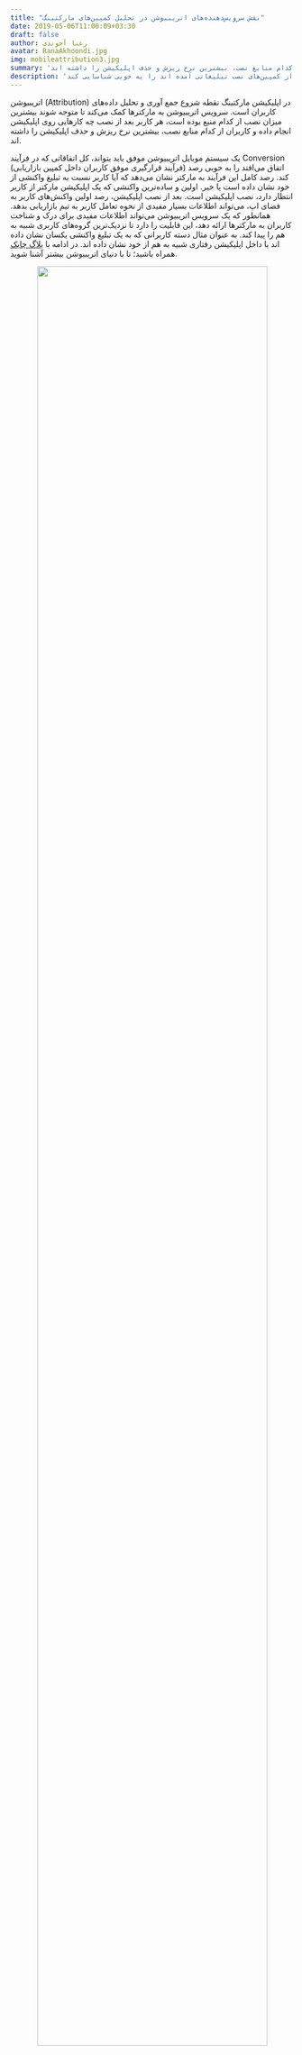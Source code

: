 ```yaml
---
title: "نقش سرویس‌دهنده‌های اتریبیوشن در تحلیل کمپین‌های مارکتینگ"
date: 2019-05-06T11:00:09+03:30
draft: false
author: رعنا آخوندی
avatar: RanaAkhoondi.jpg
img: mobileattribution3.jpg
summary: 'سرویس اتریبیوشن به مارکترها کمک می‌کند تا متوجه شوند بیشترین میزان نصب از کدام منبع بوده است، هر کاربر بعد از نصب چه کارهایی روی اپلیکیشن انجام داده و کاربران از کدام منابع نصب، بیشترین نرخ ریزش و حذف اپلیکیشن را داشته اند. '
description: 'سرویس اتریبیوشن چابک به اپلیکیشن مارکترها کمک میکند تا منابع جذب کاربران با کیفیتی که از کمپین‌های نصب تبلیغاتی آمده اند را به خوبی شناسایی کند'
---
```

اتریبیوشن (Attribution) در اپلیکیشن مارکتینگ نقطه شروع جمع آوری و تحلیل داده‌های کاربران است. سرویس اتریبیوشن به مارکترها کمک می‌کند تا متوجه شوند بیشترین میزان نصب از کدام منبع بوده است، هر کاربر بعد از نصب چه کارهایی روی اپلیکیشن انجام داده و کاربران از کدام منابع نصب، بیشترین نرخ ریزش و حذف اپلیکیشن را داشته اند. 

یک سیستم موبایل اتریبیوشن موفق باید بتواند، کل اتفاقاتی که در فرآیند Conversion (فرآیند قرارگیری موفق کاربران داخل کمپین بازاریابی) اتفاق می‌افتد را به خوبی رصد کند. رصد کامل این فرآیند به مارکتر نشان می‌دهد که آیا کاربر نسبت به تبلیغ واکنشی از خود نشان داده است یا خیر. اولین و ساده‌ترین واکنشی که یک اپلیکیشن مارکتر از کاربر انتظار دارد، نصب اپلیکیشن است. بعد از نصب اپلیکیشن، رصد اولین واکنش‌های کاربر به فضای اپ، می‌تواند اطلاعات بسیار مفیدی از نحوه تعامل کاربر به تیم بازاریابی بدهد. همانطور که یک سرویس اتریبیوشن می‌تواند اطلاعات مفیدی برای درک و شناخت کاربران به مارکترها ارائه دهد، این قابلیت را دارد تا نزدیک‌ترین گروه‌های کاربری شبیه به هم را پیدا کند. به عنوان مثال دسته کاربرانی که به یک تبلیغ واکنشی یکسان نشان داده اند یا داخل اپلیکیشن رفتاری شبیه به هم از خود نشان داده اند. در ادامه با [بلاگ چابک](https://blog.chabokpush.com/) همراه باشید؛ تا با دنیای اتریبیوشن بیشتر آشنا شوید. 

<p style="text-align: center;"><img width=90% src="http://uupload.ir/files/s5y1_mobileattribution3.jpg" /></p>
<h2>چرا استفاده از سرویس اتریبیوشن مهم است؟
</h2>
<p style="text-align:justify";>
سرویس اتریبیوشن نشان می‌دهد؛ در برابر هر ریالی که برای جذب کاربر برای نصب اپلیکیشن هزینه شده است، نرخ تبدیل (Conversion) چقدر خواهد بود. اندازه گیری این نرخ مهم‌ترین بخشی است که باید برای تعیین موفقیت آمیز بودن یک کمپین بازاریابی انجام شود. بدون وجود سرویس‌های اتریبیوشن تبلیغ دهندگان و اپلیکیشن مارکترها قادر نخواهند بود هزینه واقعی که برای هر تبلیغ صرف شده و همچنین مقدار هزینه ای که به ازای هر تبدیل متقبل شده اند را شناسایی کنند.
کار یک سرویس اتریبیوشن همین جا به پایان نمی‌رسد، بررسی رفتار کاربرانی که به وسیله تبلیغات یک اپلیکیشن را نصب کرده‌اند به اپلیکیشن مارکترها کمک می‌کند تا به درک بهتری از نحوه تعامل کاربران جدید با بخش‌های مختلف اپلیکیشن، برسند.
</p>
<p style="text-align:justify";>
نبود سرویس‌دهنده‌های اتریبیوشن، اپلیکیشن مارکترها را مجبور خواهد کرد تا برای بررسی آمار مربوط به کمپین‌های تبلیغاتی نصب، فقط به آمار آژانس‌های تبلیغاتی اعتماد کنند. در این حالت، آن‌ها ابزاری برای بررسی صحت اطلاعات ورودی از کمپین‌های خود نخواهند داشت.  از طرف دیگر؛ بدون وجود این سرویس‌ها، مارکترها قادر نخواهند بود، نرخ بازگشت سرمایه (ROI) از کمپین‌های بازاریابی گوناگون و کانال‌‌های جذب کاربر را با یکدیگر مقایسه کنند.

</p>
<h2>اپلیکیشن مارکترها و دنیای اتریبیوشن</h2>
<p style="text-align:justify";>
حتی اگر داده‌های آژانس‌های تبلیغاتی را ملاک بررسی اثربخش بودن کمپین‌های مارکتینگ در نظر بگیریم، باز هم وجود یک جای خالی در دنیای مارکتینگ احساس می‌شود. دنیای بازاریابی موبایل،  بدون امکان بررسی نحوه تعامل کاربران با اپلیکیشن، دنیایی تاریک و ناشناخته است. اگر امکان آنالیز رفتار کاربرانی که برای جذب هر کدام هزینه شده است، وجود نداشته باشد؛ تمام بودجه‌های بخش بازاریابی هدر رفته است.

سرویس‌دهنده‌های اتریبیوشن به کمک اپلیکیشن مارکترها می‌آیند تا خلأ وجود داده‌های لحظه‌ای و کاربردی از تعاملات کاربران را پر کنند.
</p>
<p style="text-align: center;"><img width=90% src="http://uupload.ir/files/wpu7_mobileattribution1.jpg" /></p>

<h2> یک سرویس اتریبیوشن چگونه کار می‌کند؟
</h2>
<p style="text-align:justify";>
فرض کنید در حال دیدن استوری یکی از اینفلوئنسرهای فضای دیجیتال هستید که با یک لینک نصب اپلیکیشن روبرو می‌شوید. به نظر می‌رسد با کلیک بر روی این لینک، شما به یک استور یا صفحه فرود منتقل می‌شوید،  اما  واقعیت این است؛ که ابتدا به کمک یک ریدایرکت به سرویس‌دهنده اتریبیوشن منتقل می‌شوید تا اطلاعات مورد نیاز از روی لینک، برای درج در گزارش‌های اتریبیوشن برداشته شود. اندازه‌گیری ها از همین نقطه یعنی بررسی میزان درگیر شدن کاربر با یک آگهی تبلیغاتی شروع می‌شود.
</p>
بعد از اینکه فرآیند دانلود و باز کردن اپلیکیشن انجام شد؛ برای بار دوم اطلاعاتی جهت ردگیری سوابق کاربران،به سمت سرویس‌دهنده اتریبیوشن فرستاده می‌شود. این اطلاعات شامل موارد زیر است:

<ul></ul>
<li> Advertising ID: این شماره شناسایی، رشته‌ای از حروف و اعداد است که برای هر تلفن همراه در دنیا به صورت منحصر به فرد تعریف شده است.</li>

<li>IP Address: آدرس IP، آدرسی است که دستگاه‌های متصل به اینترنت از آن برای برقراری ارتباط با یکدیگر استفاده می‌کنند.</li>

<li>User Agent: رشته ای از حروف که شامل اطلاعاتی از سیستم عامل و مرورگر کاربر است.</li>

<li>Timestamp: زمانی که روی لینک کلیک شده است.</li>

<li>First Install:‌ زمانی که اپلیکیشن نصب و باز شده است.</li>

اگر فرآیندی که در بالا اتفاق افتاد را مرور کنید، خواهید دید که اطلاعات در ۲ مرحله به سمت سرویس‌دهنده اتریبیوشن فرستاده می‌شود. مرحله اول زمانی است که کاربر از روی یک منبع نصب بر روی یک آگهی تبلیغاتی کلیک کرده است و مرحله دوم زمانی اتفاق می‌افتد که کاربر بعد از نصب اپلیکیشن، آن را باز کرده است.اطلاعات در این مراحل از طریق ۲ ابزار ترکر (Tracker) و کیت توسعه نرم افزار(SDK)جا به جا می‌شوند.

<p style="text-align: center;"><img width=90% src="http://uupload.ir/files/100a_mobileattribution4.jpg" /></p>

<h3>مفهومی به نام ترکر (Tracker)
</h3>
<p style="text-align:justify;">
ترکر ابزاری است که بر پایه لینک کار می‌کند.این لینک حاوی اطلاعاتی است که می‌تواند تا قبل از نصب شدن اپلیکیشن روی گوشی کاربر، اطلاعاتی از منبع جذب کاربر به سرویس دهنده اتریبیوشن بفرستد. زمانیکه کاربر روی لینک تبلیغاتی اپلیکیشن کلیک می‌کند، روی لینک ترکر کلیک کرده است. ادامه فرآیند هدایت به استور و صفحه فرود به کمک ترکر و اطلاعاتی که روی آن می‌نشیند، انجام می‌شود.
هر سرویس‌دهنده اتریبیوشن، امکان ایجاد ترکر را به کاربران خود می‌دهد. ترکرها یک لینک هستند که حاوی اطلاعتی مثل لینک مقصد، نام کمپین تبلیغاتی و شبکه تبلیغاتی هستند. این لینک‌ها می‌توانند به ۲ صورت اتوماتیک و دستی ساخته شوند. یک مارکتر بدون داشتن دانش برنامه‌نویسی می‌تواند ترکرهای مختلفی بسازد و برای کمپین‌های مختلف از آن استفاده کند.
</p>

ترکر می‌تواند علاوه بر داشتن اطلاعات منبع نصب، حاوی اطلاعاتی از انواع کال بک و نحوه ریدایرکت شدن کاربران نیز باشد. سرویس‌دهنده‌های اتریبیوشن اطلاعات کاملی از نحوه تنظیم دستی این نوع ترکرها در اختیار کاربران خود قرار می‌دهند.

<a href="https://doc.chabokpush.com/panel/tracker.html"> ترکر چابک چگونه کار می‌‌کند</a>

 در نهایت این ترکر است که تا قبل از نصب اپلیکیشن روی تلفن همراه کاربر؛  اطلاعات کاملی از مسیری که او طی پروسه نصب اپلیکیشن طی کرده است؛ را نشان می‌دهد.
<h3>کیت توسعه نرم افزار (SDK)</h3>
<p style="text-align:justify;">
SDK یا کیت توسعه نرم افزار، حلقه ارتباطی بین اپلیکیشن و سرویس‌دهنده اتریبیوشن است. تمام سرویس‌دهنده‌ها از مارکترها می‌خواهند تا با هماهنگی تیم فنی، نسخه ای از SDK آن‌ها را روی نسخه‌ای از اپلیکیشن که قرار است کاربران آن را نصب کنند؛ اضافه کنند.در نتیجه، بعد از نصب اپلیکیشن، SDK ‌اطلاعات مورد نیاز برای رصد تعاملات کاربر را به سرویس دهنده اتریبیوشن ارسال می‌کند.
</p>
<h2>اتریبیوشن و چابک</h2>
اتریبیوشن، تنها یکی از سرویس‌هایی است که چابک در فرآیند اپلیکیشن مارکتینگ برای ایجاد تعاملات موثر با کاربر به کسب و کارها ارائه می‌دهد. داشتن اطلاعات کاربردی از منبعی که کاربران وفادار برای اولین بار  از آن طریق با  یک کسب و کار آشنا شده اند؛ می‌تواند راهنمای خوبی برای اپلیکیشن مارکترها در اجرای استراتژی‌های بازاریابی داده محور، باشد.